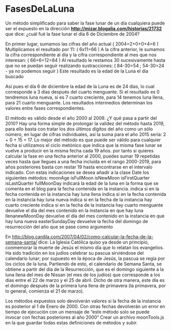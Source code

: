 # FasesDeLaLuna

Un método simplificado para saber la fase lunar de un día cualquiera puede ser el expuesto en la
dirección **http://mizar.blogalia.com/historias/21732** que dice:
¿cuál fué la fase lunar el día 6 de Diciembre de 2004?

  En primer lugar, sumamos las cifras del año actual ( 2004=2+0+0+4=6 )
  Multiplicamos el resultado por 11: ( 6x11=66 )
  A la cifra anterior, le sumamos la cifra correspondiente al día y la cifra correspondiente al mes
que nos interesan: ( 66+6+12=84 )
  Al resultado le restamos 30 sucesivamente hasta que no se puedan seguir realizando
sustracciones: ( 84-30=54 ; 54-30=24 - ya no podemos seguir )
  Este resultado es la edad de la Luna el día buscado
  
Así pues el día 6 de diciembre la edad de la Luna es de 24 días, lo cual corresponde a 3 días después del
cuarto menguante. Si el resultado es 0 tendremos luna nueva, si es 7 cuarto creciente, para 14 tenemos
luna llena, para 21 cuarto menguante. Los resultados intermedios determinan los valores entre fases
correspondientes.

El método es válido desde el año 2000 al 2009.
¿Y qué pasa a partir del 2010?
Hay una forma simple de prolongar la validez del método hasta 2019, para ello basta con tratar los dos
últimos dígitos del año como un sólo número, en lugar de cifras individuales, así la suma para el año
2015 sería: 2 + 0 + 15 = 17.
Lo mejor del método es que puede ser válido para cualquier fecha si utilizamos el ciclo metónico que
indica que la misma fase lunar se vuelve a producir en la misma fecha cada 19 años. por tanto si
quieres calcular la fase en una fecha anterior al 2000, puedes sumar 19 repetidas veces hasta que
llegues a una fecha incluida en el rango 2000-2019, para años posteriores basta con restar 19 hasta
encontrarse en el intervalo indicado.
Con estas indicaciones se desea añadir a la clase Date los siguientes métodos:
    moonAge
    isFullMoon
    isNewMoon
    isFirstQuarter
    isLastQuarter
    fullMoonDay
indicará la edad de la luna en la forma que se comenta en el blog para la
fecha contenida en la instancia.
indica si en la fecha contenida en la instancia hay luna llena
indica si en la fecha contenida en la instancia hay luna nueva
indica si en la fecha de la instancia hay cuarto creciente
indica si en la fecha de la instancia hay cuarto menguante
devuelve el día del mes contenido en la instancia en que hay luna llenanewMoonDay
devuelve el día del mes contenido en la instancia en que hay luna nueva
easterSundayDay devuelve la fecha del domingo de resurrección del año que se pase como
argumento

En http://blog.cardila.com/2007/04/02/como-calcular-la-fecha-de-la-semana-santa/ dice:
La Iglesia Católica quiso ya desde un principio, conmemorar la muerte de Jesús el mismo día que lo
relatan los evangelios. Ha sido tradición en los judíos celebrar su pascua sirviéndose del calendario
lunar; por supuesto en la época de Jesús, la pascua se regía por los ciclos de la luna. Partiendo de esto,
el calendario de Semana Santa, se obtiene a partir del día de la Resurrección, que es el domingo
siguiente a la luna llena del mes de Nissan (el mes de los judíos) que corresponde a los días entre el 22
de marzo y el 25 de abril. Dicho de otra manera, este día es el domingo después de la primera luna
llena de primavera (la primavera, por lo general, comienza el 21 de marzo).


Los métodos expuestos solo devolverán valores si la fecha de la instancia es posterior al 1 de Enero de
2000. Con otras fechas devolverán un error en tiempo de ejecución con un mensaje de “este método
solo se puede invocar con fechas posteriores al año 2000”
Crear un archivo moonTools.js en la que guardar todas estas definiciones de métodos y subir.
